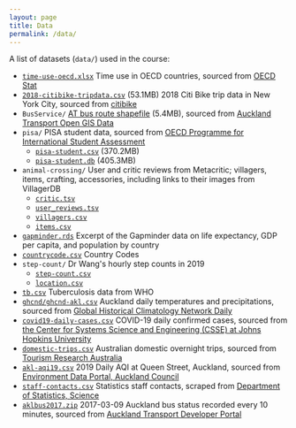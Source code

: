 ```yaml
---
layout: page
title: Data
permalink: /data/
---
```


A list of datasets (`data/`) used in the course:

* [`time-use-oecd.xlsx`](https://github.com/STATS-UOA/stats220/raw/master/lectures/data/time-use-oecd.xlsx) Time use in OECD countries, sourced from [OECD Stat](https://stats.oecd.org/Index.aspx?DataSetCode=TIME_USE)
* [`2018-citibike-tripdata.csv`](https://github.com/STATS-UOA/stats220/releases/download/v1.0/2018-citibike-tripdata.csv) (53.1MB) 2018 Citi Bike trip data in New York City, sourced from [citibike](https://www.citibikenyc.com/system-data)
* `BusService/` [AT bus route shapefile](https://opendata.arcgis.com/datasets/d5a4db7acb5a45a9a4f1bd08a3f0f0a6_2.zip?outSR=%7B%22latestWkid%22%3A2193%2C%22wkid%22%3A2193%7D) (5.4MB), sourced from [Auckland Transport Open GIS Data](https://data-atgis.opendata.arcgis.com/datasets/bus-route/data?geometry=169.841%2C-37.610%2C179.685%2C-36.072)
* `pisa/` PISA student data, sourced from [OECD Programme for International Student Assessment](https://www.oecd.org/pisa/)
  + [`pisa-student.csv`](https://github.com/STATS-UOA/stats220/releases/download/v2.0/pisa-student.csv) (370.2MB)
  + [`pisa-student.db`](https://github.com/STATS-UOA/stats220/releases/download/v2.0/pisa-student.db) (405.3MB)
* `animal-crossing/` User and critic reviews from Metacritic; villagers, items, crafting, accessories, including links to their images from VillagerDB
  + [`critic.tsv`](https://github.com/rfordatascience/tidytuesday/raw/master/data/2020/2020-05-05/critic.tsv)
  + [`user_reviews.tsv`](https://github.com/rfordatascience/tidytuesday/raw/master/data/2020/2020-05-05/user_reviews.tsv)
  + [`villagers.csv`](https://github.com/rfordatascience/tidytuesday/raw/master/data/2020/2020-05-05/villagers.csv)
  + [`items.csv`](https://github.com/rfordatascience/tidytuesday/raw/master/data/2020/2020-05-05/items.csv)
* [`gapminder.rds`](https://raw.github.com/STATS-UOA/stats220/master/lectures/data/gapminder.rds) Excerpt of the Gapminder data on life expectancy, GDP per capita, and population by country
* [`countrycode.csv`](https://raw.githubusercontent.com/STATS-UOA/stats220/master/lectures/data/countrycode.csv) Country Codes
* `step-count/` Dr Wang's hourly step counts in 2019
  + [`step-count.csv`](https://raw.githubusercontent.com/STATS-UOA/stats220/master/lectures/data/step-count/step-count.csv)
  + [`location.csv`](https://raw.githubusercontent.com/STATS-UOA/stats220/master/lectures/data/step-count/location.csv)
* [`tb.csv`](https://raw.githubusercontent.com/STATS-UOA/stats220/master/lectures/data/tb.csv) Tuberculosis data from WHO
* [`ghcnd/ghcnd-akl.csv`](https://raw.githubusercontent.com/STATS-UOA/stats220/master/lectures/data/ghcnd/ghcnd-akl.csv) Auckland daily temperatures and precipitations, sourced from [Global Historical Climatology Network Daily](https://www.ncdc.noaa.gov/ghcnd-data-access)
* [`covid19-daily-cases.csv`](https://raw.githubusercontent.com/STATS-UOA/stats220/master/lectures/data/covid19-daily-cases.csv) COVID-19 daily confirmed cases, sourced from [the Center for Systems Science and Engineering (CSSE) at Johns Hopkins University](https://github.com/CSSEGISandData/COVID-19)
* [`domestic-trips.csv`](https://raw.githubusercontent.com/STATS-UOA/stats220/master/lectures/data/domestic-trips.csv) Australian domestic overnight trips, sourced from [Tourism Research Australia](https://www.tra.gov.au)
* [`akl-aqi19.csv`](https://raw.githubusercontent.com/STATS-UOA/stats220/master/lectures/data/akl-aqi19.csv) 2019 Daily AQI at Queen Street, Auckland, sourced from [Environment Data Portal, Auckland Council](https://environmentauckland.org.nz/Data/Dataset)
* [`staff-contacts.csv`](https://raw.githubusercontent.com/STATS-UOA/stats220/master/lectures/data/staff-contacts.csv) Statistics staff contacts, scraped from [Department of Statistics, Science](http://www.science.auckland.ac.nz/people/search#?search=&page=%d&rows=20&category=staff&orderBy=lastname&filterOrganisation=STATS)
* [`aklbus2017.zip`](https://raw.githubusercontent.com/STATS-UOA/stats220/master/lectures/data/aklbus2017.zip) 2017-03-09 Auckland bus status recorded every 10 minutes, sourced from [Auckland Transport Developer Portal](https://dev-portal.at.govt.nz)
